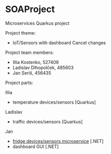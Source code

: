 # SOAProject
Microservices Quarkus project

Project theme:
- IoT/Sensors with dashboard      Cancel changes


Project team members:
- Illia Kostenko, 527409
- Ladislav Dlhopolček, 485603
- Jan Seriš, 456435

Project parts:

Illia
- temperature devices/sensors [Quarkus]

Ladislav
- traffic devices/sensors [Quarkus]

Jan
- [fridge devices/sensors microservice](https://gitlab.com/janseris/Microservices.IoT.Fridge) [.NET]
- dashboard GUI [.NET]
